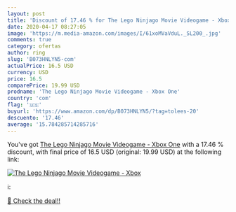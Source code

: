 ```yaml
---
layout: post
title: 'Discount of 17.46 % for The Lego Ninjago Movie Videogame - Xbox '
date: 2020-04-17 08:27:05
image: 'https://m.media-amazon.com/images/I/61xoMVaVduL._SL200_.jpg'
comments: true
category: ofertas
author: ring
slug: 'B073HNLYN5-com'
actualPrice: 16.5 USD
currency: USD
price: 16.5
comparePrice: 19.99 USD
prodname: 'The Lego Ninjago Movie Videogame - Xbox One'
country: 'com'
flag: '🇺🇸'
buyurl: 'https://www.amazon.com/dp/B073HNLYN5/?tag=tolees-20'
descuento: '17.46'
average: '15.784285714285716'
---
```


You've got [The Lego Ninjago Movie Videogame - Xbox One](https://www.amazon.com/dp/B073HNLYN5/?tag=tolees-20) with a  17.46 % discount, with final price of 16.5 USD (original: 19.99 USD) at the following link:

[![The Lego Ninjago Movie Videogame - Xbox ](https://m.media-amazon.com/images/I/61xoMVaVduL._SL200_.jpg)](https://www.amazon.com/dp/B073HNLYN5/?tag=tolees-20)

ℹ️:


[🛒 Check the deal!!](https://www.amazon.com/dp/B073HNLYN5/?tag=tolees-20)
